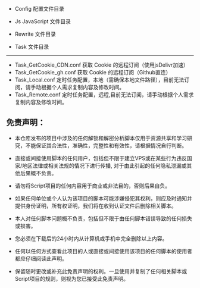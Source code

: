[^_^]: # See You Later

  + Config  配置文件目录
  
  + Js JavaScript 文件目录
  
  + Rewrite 文件目录
  
  + Task 文件目录
  
  ***
  
  + Task_GetCookie_CDN.conf
      获取 Cookie 的远程订阅（使用jsDelivr加速）
  + Task_GetCookie_gh.conf
      获取 Cookie 的远程订阅（Github直连）
  + Task_Local.conf
      定时任务配置，本地（需确保本地文件路径），目前无法订阅，请手动根据个人需求复制内容及修改时间。
  + Task_Remote.conf
      定时任务配置，远程,目前无法订阅，请手动根据个人需求复制内容及修改时间。
  
  
  
  
  
## 免责声明：
+ 本仓库发布的项目中涉及的任何解锁和解密分析脚本仅用于资源共享和学习研究，不能保证其合法性，准确性，完整性和有效性，请根据情况自行判断。

+ 直接或间接使用脚本的任何用户，包括但不限于建立VPS或在某些行为违反国家/地区法律或相关法规的情况下进行传播, 对于由此引起的任何隐私泄漏或其他后果概不负责。

+ 请勿将Script项目的任何内容用于商业或非法目的，否则后果自负。

+ 如果任何单位或个人认为该项目的脚本可能涉嫌侵犯其权利，则应及时通知并提供身份证明，所有权证明，我们将在收到认证文件后删除相关脚本。

+ 本人对任何脚本问题概不负责，包括但不限于由任何脚本错误导致的任何损失或损害。

+ 您必须在下载后的24小时内从计算机或手机中完全删除以上内容。

+ 任何以任何方式查看此项目的人或直接或间接使用该项目的任何脚本的使用者都应仔细阅读此声明。

+ 保留随时更改或补充此免责声明的权利。一旦使用并复制了任何相关脚本或Script项目的规则，则视为您已接受此免责声明。
